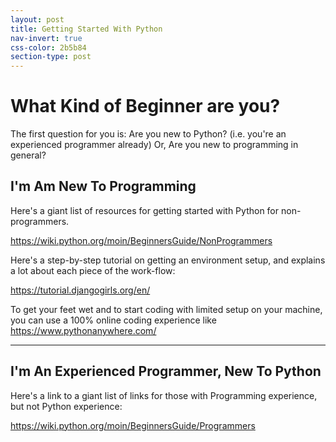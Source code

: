 ```yaml
---
layout: post
title: Getting Started With Python
nav-invert: true
css-color: 2b5b84
section-type: post
---
```



# What Kind of Beginner are you?

The first question for you is: Are you new to Python? (i.e. you're an experienced programmer already) Or, Are you new to programming in general?

## I'm Am New To Programming

Here's a giant list of resources for getting started with Python for non-programmers.

<a href="https://wiki.python.org/moin/BeginnersGuide/NonProgrammers" target="_blank">https://wiki.python.org/moin/BeginnersGuide/NonProgrammers</a>

Here's a step-by-step tutorial on getting an environment setup, and explains a lot about each piece of the work-flow:

<a href="https://tutorial.djangogirls.org/en/" target="_blank">https://tutorial.djangogirls.org/en/</a>

To get your feet wet and to start coding with limited setup on your machine, you can use a 100% online coding experience like <a href="https://www.pythonanywhere.com/" target="_blank">https://www.pythonanywhere.com/</a>

<hr>

## I'm An Experienced Programmer, New To Python

Here's a link to a giant list of links for those with Programming experience, but not Python experience:

<a href="https://wiki.python.org/moin/BeginnersGuide/Programmers" target="_blank">https://wiki.python.org/moin/BeginnersGuide/Programmers</a>
